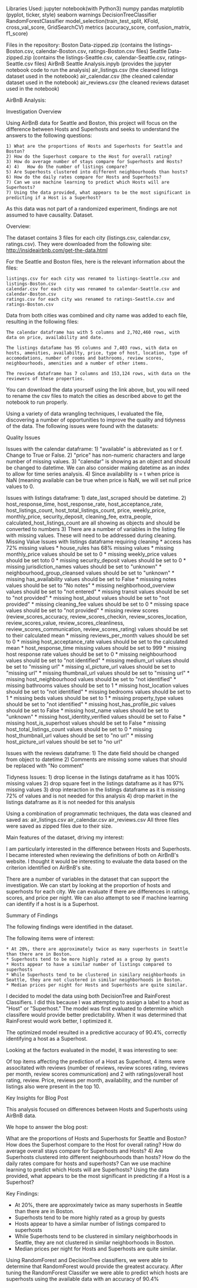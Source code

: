 Libraries Used:
    jupyter notebook(with Python3)
    numpy
    pandas
    matplotlib (pyplot, ticker, style)
    seaborn
    warnings
    DecisionTreeClassifier
    RandomForestClassifier
    model_selection(train_test_split, KFold, cross_val_score, GridSearchCV)
    metrics (accuracy_score, confusion_matrix, f1_score)


Files in the repository:
    Boston Data-zipped.zip (contains the listings-Boston.csv, calendar-Boston.csv, ratings-Boston.csv files)
    Seattle Data-zipped.zip (contains the listings-Seattle.csv, calendar-Seattle.csv, ratings-Seattle.csv files)
    AirBnB Seattle Analysis.inpyb (provides the jupyter notebook code to run the analysis)
    air_listings.csv (the cleaned listings dataset used in the notebook)
    air_calendar.csv (the cleaned calendar dataset used in the notebook)
    air_reviews.csv (the cleaned reviews dataset used in the notebook)

AirBnB Analysis:

Investigation Overview

Using AirBnB data for Seattle and Boston, this project will focus on the difference between Hosts and Superhosts and seeks to understand the answers to the following questions:

    1) What are the proportions of Hosts and Superhosts for Seattle and Boston?    
    2) How do the Superhost compare to the Host for overall rating?
    3) How do average number of stays compare for Superhosts and Hosts?
    4) 4)	How do the number of listings compare?
    5) Are Superhosts clustered into different neighbourhoods than hosts?
    6) How do the daily rates compare for Hosts and Superhosts?
    7) Can we use machine learning to predict which Hosts will are Superhosts?
    7) Using the data provided, what appears to be the most significant in predicting if a Host is a Superhost?

As this data was not part of a randomized experiment, findings are not assumed to have causality.
Dataset.

Overview:

The dataset contains 3 files for each city (listings.csv, calendar.csv, ratings.csv).   They were downloaded from the following site:  http://insideairbnb.com/get-the-data.html

For the Seattle and Boston files, here is the relevant information about the files:

    listings.csv for each city was renamed to listings-Seattle.csv and listings-Boston.csv
    calendar.csv for each city was renamed to calendar-Seattle.csv and calendar-Boston.csv
    ratings.csv for each city was renamed to ratings-Seattle.csv and ratings-Boston.csv

Data from both cities was combined and city name was added to each file, resulting in the following files:

    The calendar dataframe has with 5 columns and 2,702,460 rows, with data on price, availability and date.

    The listings datafame has 95 columns and 7,403 rows, with data on hosts, amenities, availabilty, price, type of host, location, type of accomodations, number of rooms and bathrooms, review scores, neighbourhoods, amenities and a number of other items.

    The reviews dataframe has 7 columns and 153,124 rows, with data on the reviewers of these properties.

 You can download the data yourself using the link above, but, you will need to rename the csv files to match the cities as described above to get the notebook to run properly.

Using a variety of data wrangling techniques, I evaluated the file, discovering a number of opportunities to improve the quality and tidyness of the data. The following issues were found with the datasets:

Quality Issues

Issues with the calendar dataframe:
    1) "available" is abbreviated as t or f. Change to True or False.
    2) "price" has non-numeric characters and large number of missing values.
    3) "calendar" is showing as an object and should be changed to datetime. We can also consider making datetime as an index to allow for time series analysis.
    4) Since availability is = t when price is NaN (meaning available can be true when price is NaN, we will set null price values to 0.

Issues with listings dataframe:
    1) date_last_scraped should be datetime.
    2) host_response_time, host_response_rate, host_acceptance_rate, host_listings_count, host_total_listings_count, price, weekly_price, monthly_price, security_deposit, cleaning_fee, extra_people, calculated_host_listings_count are all showing as objects and should be converted to numbers
    3) There are a number of variables in the listing file with missing values. These will need to be addressed during cleaning.
    Missing Value Issues with listings dataframe requiring cleaning
        * access has 72% missing values
        * house_rules has 68% missing values
        * missing monthly_price values should be set to 0
        * missing weekly_price values should be set toto 0
        * missing security_deposit values should be set to 0
        * missing jurisdiction_names values should be set to "unknown"
        * neighbourhood_group_cleansed values should be set to "unknown"
        * missing has_availability values should be set to False
        * misssing notes values should be set to "No notes"
        * missing neighborhood_overview values should be set to "not entered"
        * missing transit values should be set to "not provided"
        * missing host_about values should be set to "not provided"
        * missing cleaning_fee values should be set to 0
        * missing space values should be set to "not provided"
        * missing review scores (review_scores_accuracy, review_scores_checkin, review_scores_location, review_scores_value, review_scores_cleanliness, review_scores_communication, review_scores_rating) values should be set to their calculated mean
        * missing reviews_per_month values should be set to 0
        * missing host_acceptance_rate values should be set to the calculated mean
        * host_response_time missing values should be set to 999
        * missing host response rate values should be set to 0
        * missing neighbourhood values should be set to "not identified"
        * missing medium_url values should be set to "missing url"
        * missing xl_picture_url values should be set to "missing url"
        * missing thumbnail_url values should be set to "missing url"
        * missing host_neighbourhood values should be set to "not identified"
        * missing bathrooms values should be set to 1
        * missing host_location values should be set to "not identified"
        * missing bedrooms values should be set to 1
        * missing beds values should be set to 1
        * missing property_type values should be set to "not identified"
        * missing host_has_profile_pic values should be set to False
        * missing host_name values should be set to "unknown"
        * missing host_identity_verified values should be set to False
        * missing host_is_superhost values should be set to False
        * missing host_total_listings_count values should be set to 0
        * missing host_thumbnail_url values should be set to "no url"
        * missing host_picture_url values should be set to "no url"

Issues with the reviews dataframe:
        1) The date field should be changed from object to datetime
        2) Comments are missing some values that should be replaced with "No comment"


Tidyness Issues:
    1) drop license in the listings dataframe as it has 100% missing values
    2) drop square feet in the listings dataframe as it has 97% missing values
    3) drop interaction in the listings dataframe as it is missing 72% of values and is not needed for this analysis
    4) drop market in the listings dataframe as it is not needed for this analysis


Using a combination of programmatic techniques, the data was cleaned and saved as:
    air_listings.csv
    air_calendar.csv
    air_reviews.csv
All three files were saved as zipped files due to their size.


Main features of the dataset, driving my interest:

I am particularly interested in the difference between Hosts and Superhosts.  I became interested when reviewing the definitions of both on AirBnB's website.  I thought it would be interesting to evaluate the data based on the criterion identified on AirBnB's site.

There are a number of variables in the dataset that can support the investigation. We can start by looking at the proportion of hosts and superhosts for each city.  We can evaluate if there are differences in ratings, scores, and price per night.  We can also attempt to see if machine learning can identify if a host is is a Superhost.

Summary of Findings

The following findings were identified in the dataset.

The following items were of interest:

    * At 20%, there are approximately twice as many superhosts in Seattle than there are in Boston.
    * Superhosts tend to be more highly rated as a group by guests
    * Hosts appear to have a similar number of listings compared to superhosts
    * While Superhosts tend to be clustered in similary neighborhoods in Seattle, they are not clustered in similar neighborhoods in Boston.
    * Median prices per night for Hosts and Superhosts are quite similar.


I decided to model the data using both DecisionTree and RainForest Classifiers.  I did this because I was attempting to assign a label to a host as "Host" or "Superhost." The model was first evaluated to determine which classifere would provide better predictability.  When it was determined that RainForest would work better, I optimized it.

The optimized model resulted in a predictive accuracy of 90.4%, correctly identifying a host as a Superhost.


Looking at the factors evaluated in the model, it was interesting to see:

Of top items affecting the prediction of a Host as Superhost, 4 items were associtated with reviews (number of reviews, review scores rating, reviews per month, review scores communication) and 2 with ratings(overall host rating, review.  Price, reviews per month, availability, and the number of listings also were present in the top 10.


Key Insights for Blog Post

This analysis focused on differences between Hosts and Superhosts using AirBnB data.

We hope to answer the blog post:

What are the proportions of Hosts and Superhosts for Seattle and Boston?
How does the Superhost compare to the Host for overall rating?
How do average overall stays compare for Superhosts and Hosts? 4) Are Superhosts clustered into different neighbourhoods than hosts?
How do the daily rates compare for hosts and superhosts?
Can we use machine learning to predict which Hosts will are Superhosts?
Using the data provided, what appears to be the most significant in predicting if a Host is a Superhost?  

Key Findings:

* At 20%, there are approximately twice as many superhosts in Seattle than there are in Boston.
* Superhosts tend to be more highly rated as a group by guests
* Hosts appear to have a similar number of listings compared to superhosts
* While Superhosts tend to be clustered in similary neighborhoods in Seattle, they are not clustered in similar neighborhoods in Boston.
* Median prices per night for Hosts and Superhosts are quite similar.

Using RandomForest and DecisionTree classifiers, we were able to determine that RandomForest would provide the greatest accuracy.  After tuning the RandomForest Classifer we were able to predict which hosts are superhosts using the available data with an accuracy of 90.4%
